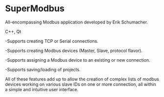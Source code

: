 SuperModbus
============

All-encompassing Modbus application developed by Erik Schumacher.

C++, Qt

-Supports creating TCP or Serial connections.

-Supports creating Modbus devices (Master, Slave, protocol flavor).

-Supports assigning a Modbus device to an existing or new connection.

-Supports saving/loading of projects.

All of these features add up to allow the creation of complex lists of modbus
devices working on various slave IDs on one or more connection, all within a
simple and intuitive user interface.

